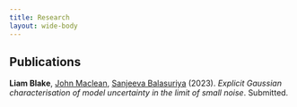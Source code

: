 ```yaml
---
title: Research
layout: wide-body
---
```


## Publications

**Liam Blake**, [John Maclean](https://researchers.adelaide.edu.au/profile/john.maclean), [Sanjeeva Balasuriya](https://sanji-balasuriya.github.io/) (2023). *Explicit Gaussian characterisation of model uncertainty in the limit of small noise*. Submitted.

